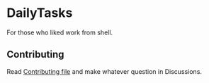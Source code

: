 # DailyTasks #
For those who liked work from shell.

## Contributing ##
Read [Contributing file](https://github.com/LuisanaMT2005/DailyTasks/blob/main/CONTRIBUTING.md) and make whatever question in Discussions.
